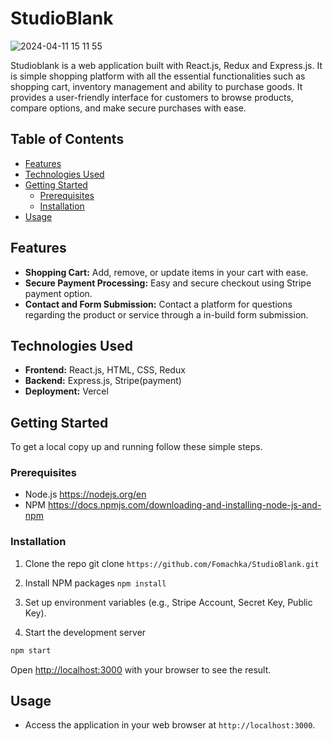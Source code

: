 # StudioBlank
![2024-04-11 15 11 55](https://github.com/Fomachka/StudioBlank/assets/47694895/2cf59504-f67f-4eca-a8e1-38305c869463)


Studioblank is a web application built with React.js, Redux and Express.js. It is simple shopping platform with all the essential functionalities such as shopping cart, inventory management and ability to purchase goods. It provides a user-friendly interface for customers to browse products, compare options, and make secure purchases with ease.
 
## Table of Contents

- [Features](#features)
- [Technologies Used](#technologies-used)
- [Getting Started](#getting-started)
  - [Prerequisites](#prerequisites)
  - [Installation](#installation)
- [Usage](#usage)

## Features

- **Shopping Cart:** Add, remove, or update items in your cart with ease.
- **Secure Payment Processing:** Easy and secure checkout using Stripe payment option.
- **Contact and Form Submission:** Contact a platform for questions regarding the product or service through a in-build form submission.

## Technologies Used

- **Frontend:** React.js, HTML, CSS, Redux
- **Backend:** Express.js, Stripe(payment)
- **Deployment:** Vercel

## Getting Started

To get a local copy up and running follow these simple steps.

### Prerequisites

- Node.js https://nodejs.org/en
- NPM https://docs.npmjs.com/downloading-and-installing-node-js-and-npm

### Installation

1. Clone the repo
git clone ```https://github.com/Fomachka/StudioBlank.git```

2. Install NPM packages
```npm install```

3. Set up environment variables (e.g., Stripe Account, Secret Key, Public Key).

4. Start the development server

```bash
npm start
```

Open [http://localhost:3000](http://localhost:3000) with your browser to see the result.

## Usage

- Access the application in your web browser at `http://localhost:3000`.
